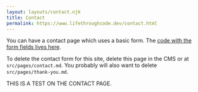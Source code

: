 ```yaml
---
layout: layouts/contact.njk
title: Contact
permalink: https://www.lifethroughcode.dev/contact.html
---
```

You can have a contact page which uses a basic form. The [code with the form fields lives here](https://github.com/hankchizljaw/hylia/blob/master/src/_includes/layouts/contact.njk). 

To delete the contact form for this site, delete this page in the CMS or at `src/pages/contact.md`. You probably will also want to delete `src/pages/thank-you.md`.



THIS IS A TEST ON THE CONTACT PAGE.